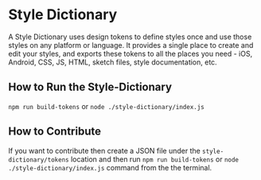 # Style Dictionary

A Style Dictionary uses design tokens to define styles once and use those styles on any platform or language. It provides a single place to create and edit your styles, and exports these tokens to all the places you need - iOS, Android, CSS, JS, HTML, sketch files, style documentation, etc.

## How to Run the Style-Dictionary

`npm run build-tokens` or `node ./style-dictionary/index.js`

## How to Contribute

If you want to contribute then create a JSON file under the `style-dictionary/tokens` location and then run `npm run build-tokens` or `node ./style-dictionary/index.js` command from the the terminal.